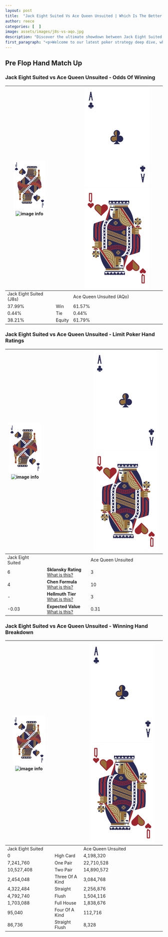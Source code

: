```yaml
---
layout: post
title:  "Jack Eight Suited Vs Ace Queen Unsuited | Which Is The Better Hand In Poker? A Complete Guide"
author: reece
categories: [  ]
image: assets/images/j8s-vs-aqo.jpg
description: "Discover the ultimate showdown between Jack Eight Suited and Ace Queen Unsuited in poker! Uncover the odds, strategies, and scenarios where one hand triumphs over the other. Get ready to up your poker game with this thrilling analysis."
first_paragraph: "<p>Welcome to our latest poker strategy deep dive, where we're pitting two distinct hands against each other in a high-stakes showdown: Jack Eight Suited vs Ace Queen Unsuited.</p><p>In the dynamic world of poker, every decision counts, and knowing which hand holds the upper hand is key to your success at the table.</p><p>In this article, we'll dissect these two hands, explore the scenarios where one dominates the other, and equip you with the knowledge to make strategic choices that can tip the odds in your favor.</p><p>Get ready to unravel the intriguing dynamics of these poker hands and elevate your game to new heights.</p>"
---
```




[comment]: # (sp0)

## Pre Flop Hand Match Up

<div class="table hand-ratings" markdown="1"> 



### Jack Eight Suited vs Ace Queen Unsuited - Odds Of Winning


    
| ![image info](assets/images/hand1/J.png) ![image info](assets/images/hand1/8s.png) |  | ![image info](assets/images/hand2/A.png) ![image info](assets/images/hand2/Qo.png) |
| -------- | -------- | -------- |
| Jack Eight Suited (J8s) |  | Ace Queen Unsuited (AQo) |
| 37.99% | Win | 61.57% |
| 0.44% | Tie | 0.44% |
| 38.21% | Equity | 61.79% |




[comment]: # (sp1)



### Jack Eight Suited vs Ace Queen Unsuited - Limit Poker Hand Ratings


    
| ![image info](assets/images/hand1/J.png) ![image info](assets/images/hand1/8s.png) |  | ![image info](assets/images/hand2/A.png) ![image info](assets/images/hand2/Qo.png) |
| -------- | -------- | -------- |
| Jack Eight Suited |  | Ace Queen Unsuited |
| 6 | **Sklansky Rating** [What is this?](/sklansky-rating-explained) | 3 |
| 4 | **Chen Formula** [What is this?](/chen-formula-explained) | 10 |
| - | **Hellmuth Tier** [What is this?](/Hellmuth-tier-explained) | 3 |
| -0.03 | **Expected Value** [What is this?](/expected-value-explained) | 0.31 |




[comment]: # (sp2)



### Jack Eight Suited vs Ace Queen Unsuited - Winning Hand Breakdown


    
| ![image info](assets/images/hand1/J.png) ![image info](assets/images/hand1/8s.png) |  | ![image info](assets/images/hand2/A.png) ![image info](assets/images/hand2/Qo.png) |
| -------- | -------- | -------- |
| Jack Eight Suited |  | Ace Queen Unsuited |
| 0 | High Card | 4,198,320 |
| 7,241,760 | One Pair | 22,710,528 |
| 10,527,408 | Two Pair | 14,890,572 |
| 2,454,048 | Three Of A Kind | 3,084,768 |
| 4,322,484 | Straight | 2,256,876 |
| 4,792,740 | Flush | 1,504,116 |
| 1,703,088 | Full House | 1,838,676 |
| 95,040 | Four Of A Kind | 112,716 |
| 86,736 | Straight Flush | 8,328 |




[comment]: # (sp3)



</div>

[comment]: # (sp4)



[comment]: # (sp5)

